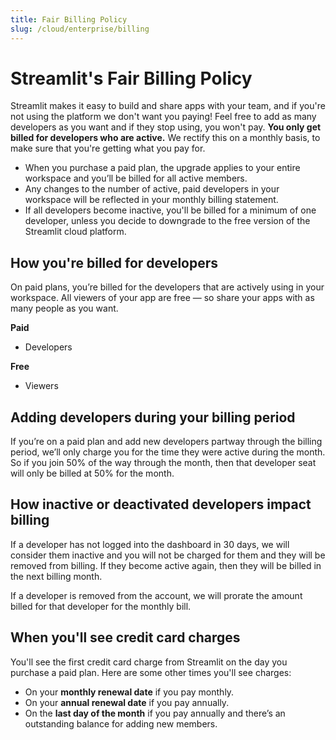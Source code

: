 ```yaml
---
title: Fair Billing Policy
slug: /cloud/enterprise/billing
---
```


# Streamlit's Fair Billing Policy

Streamlit makes it easy to build and share apps with your team, and if you're not using the platform we don't want you paying!  Feel free to add as many developers as you want and if they stop using, you won't pay. **You only get billed for developers who are active.** We rectify this on a monthly basis, to make sure that you're getting what you pay for.

- When you purchase a paid plan, the upgrade applies to your entire workspace and you’ll be billed for all active members.
- Any changes to the number of active, paid developers in your workspace will be reflected in your monthly billing statement.
- If all developers become inactive, you'll be billed for a minimum of one developer, unless you decide to downgrade to the free version of the Streamlit cloud platform.

## **How you're billed for developers**

On paid plans, you’re billed for the developers that are actively using in your workspace. All viewers of your app are free — so share your apps with as many people as you want.

**Paid**

- Developers

**Free**

- Viewers

## Adding developers during your billing period

If you’re on a paid plan and add new developers partway through the billing period, we’ll only charge you for the time they were active during the month. So if you join 50% of the way through the month, then that developer seat will only be billed at 50% for the month.

## How inactive or deactivated developers impact billing

If a developer has not logged into the dashboard in 30 days, we will consider them inactive and you will not be charged for them and they will be removed from billing. If they become active again, then they will be billed in the next billing month.

If a developer is removed from the account, we will prorate the amount billed for that developer for the monthly bill.

## **When you'll see credit card charges**

You'll see the first credit card charge from Streamlit on the day you purchase a paid plan. Here are some other times you'll see charges:

- On your **monthly renewal date** if you pay monthly.
- On your **annual renewal date** if you pay annually.
- On the **last day of the month** if you pay annually and there’s an outstanding balance for adding new members.